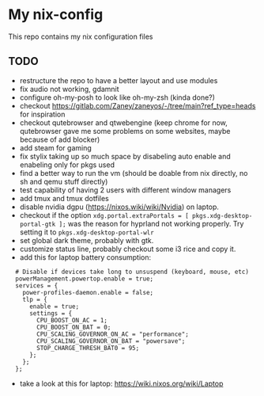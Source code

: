 # My nix-config

This repo contains my nix configuration files

<!-- ## Usage

KEEP IN MIND THAT RUNNING THIS CONFIGURATION AS IS WILL SETUP YOUR SYSTEM TO MY CONFIGURATION, INCLUDING ALL MY USERS AND ACCOUNTS

To setup my configuration on a NEW NixOS installation:

`curl -L raw.githubusercontent.com/Oldranda1414/nix-config/main/install.sh | sudo bash`

On reboot you will be greeted with my configuration.

The user `randa` will be created with the password `12345`.

### Check it out in vm

If you want to checkout my system just try it out in vm!

The following guide will use `nix-shell` to have you use the dependencies in a temporary nix-shell.

Nix must be installed to use the `nix-shell` command [download](https://nixos.org/download/).

cd into the vm directory

`cd vm`

Download the latest NixOS iso from the official site [click me to start the download](https://channels.nixos.org/nixos-24.11/latest-nixos-gnome-x86_64-linux.iso)

Enter the temporary shell

`nix-shell`

Run the `run-vm.sh` script with root priviliges providing the path to the nixos-minimal iso

`./run-vm.sh /path/to/iso/nixos-minimal*.iso`

Install my configuration

`curl -L raw.githubusercontent.com/Oldranda1414/nix-config/main/install.sh | sudo bash`

After installing shutdown the vm

`poweroff`

Run the script again

`./run-vm.sh`

Now the vm should boot up to my configuration!

To start the vm subsequent times rerun the script (no need to provide the iso path again)

#### Cleanup

To remove all dependencies temporarily installed in the nix-shell session

`nix-store --gc`

-->

<!--

## Architecture

This config's architecture is heavily inspired by [Anatomy of a NixOS Configuration](http://unmovedcentre.com/posts/anatomy-of-a-nixos-config/).

-->

## TODO

- restructure the repo to have a better layout and use modules
- fix audio not working, gdamnit
- configure oh-my-posh to look like oh-my-zsh (kinda done?)
- checkout <https://gitlab.com/Zaney/zaneyos/-/tree/main?ref_type=heads> for inspiration
- checkout qutebrowser and qtwebengine (keep chrome for now, qutebrowser gave me some problems on some websites, maybe because of add blocker)
- add steam for gaming
- fix stylix taking up so much space by disabeling auto enable and enabeling only for pkgs used
- find a better way to run the vm (should be doable from nix directly, no sh and qemu stuff directly)
- test capability of having 2 users with different window managers
- add tmux and tmux dotfiles
- disable nvidia dgpu (https://nixos.wiki/wiki/Nvidia) on laptop.
- checkout if the option `xdg.portal.extraPortals = [ pkgs.xdg-desktop-portal-gtk ];` was the reason for hyprland not working properly. Try setting it to `pkgs.xdg-desktop-portal-wlr`
- set global dark theme, probably with gtk.
- customize status line, probably checkout some i3 rice and copy it.
- add this for laptop battery consumption:
```
  # Disable if devices take long to unsuspend (keyboard, mouse, etc)
  powerManagement.powertop.enable = true;
  services = {
    power-profiles-daemon.enable = false;
    tlp = {
      enable = true;
      settings = {
        CPU_BOOST_ON_AC = 1;
        CPU_BOOST_ON_BAT = 0;
        CPU_SCALING_GOVERNOR_ON_AC = "performance";
        CPU_SCALING_GOVERNOR_ON_BAT = "powersave";
        STOP_CHARGE_THRESH_BAT0 = 95;
      };
    };
  };
```
- take a look at this for laptop: https://wiki.nixos.org/wiki/Laptop
